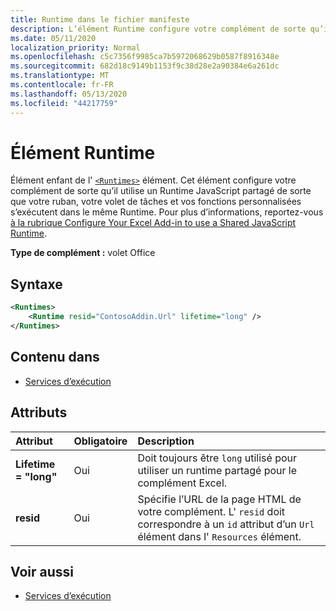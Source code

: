 ```yaml
---
title: Runtime dans le fichier manifeste
description: L’élément Runtime configure votre complément de sorte qu’il utilise un Runtime JavaScript partagé pour son ruban, son volet de tâches et ses fonctions personnalisées.
ms.date: 05/11/2020
localization_priority: Normal
ms.openlocfilehash: c5c7356f9985ca7b5972068629b0587f8916348e
ms.sourcegitcommit: 682d18c9149b1153f9c38d28e2a90384e6a261dc
ms.translationtype: MT
ms.contentlocale: fr-FR
ms.lasthandoff: 05/13/2020
ms.locfileid: "44217759"
---
```

# <a name="runtime-element"></a>Élément Runtime

Élément enfant de l' [`<Runtimes>`](runtimes.md) élément. Cet élément configure votre complément de sorte qu’il utilise un Runtime JavaScript partagé de sorte que votre ruban, votre volet de tâches et vos fonctions personnalisées s’exécutent dans le même Runtime. Pour plus d’informations, reportez-vous [à la rubrique Configure Your Excel Add-in to use a Shared JavaScript Runtime](../../excel/configure-your-add-in-to-use-a-shared-runtime.md).

**Type de complément :** volet Office

## <a name="syntax"></a>Syntaxe

```XML
<Runtimes>
    <Runtime resid="ContosoAddin.Url" lifetime="long" />
</Runtimes>
```

## <a name="contained-in"></a>Contenu dans

- [Services d’exécution](runtimes.md)

## <a name="attributes"></a>Attributs

|  Attribut  |  Obligatoire  |  Description  |
|:-----|:-----|:-----|
|  **Lifetime = "long"**  |  Oui  | Doit toujours être `long` utilisé pour utiliser un runtime partagé pour le complément Excel. |
|  **resid**  |  Oui  | Spécifie l’URL de la page HTML de votre complément. L' `resid` doit correspondre à un `id` attribut d’un `Url` élément dans l' `Resources` élément. |

## <a name="see-also"></a>Voir aussi

- [Services d’exécution](runtimes.md)
